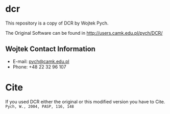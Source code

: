 # dcr
This repository is a copy of DCR by Wojtek Pych.

The Original Software can be found in http://users.camk.edu.pl/pych/DCR/

## Wojtek Contact Information
- E-mail: pych@camk.edu.pl
- Phone: +48 22 32 96 107 

# Cite
If you used DCR either the original or this modified version you have to Cite.
`Pych, W., 2004, PASP, 116, 148`

